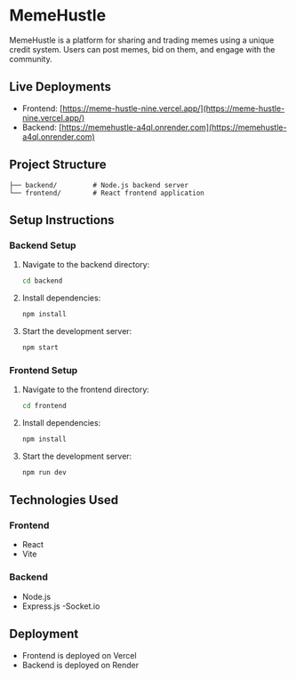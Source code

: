 # MemeHustle

MemeHustle is a platform for sharing and trading memes using a unique credit system. Users can post memes, bid on them, and engage with the community.

## Live Deployments

- Frontend: [https://meme-hustle-nine.vercel.app/](https://meme-hustle-nine.vercel.app/)
- Backend: [https://memehustle-a4ql.onrender.com](https://memehustle-a4ql.onrender.com)

## Project Structure

```
├── backend/         # Node.js backend server
└── frontend/        # React frontend application
```

## Setup Instructions

### Backend Setup

1. Navigate to the backend directory:
   ```bash
   cd backend
   ```

2. Install dependencies:
   ```bash
   npm install
   ```

3. Start the development server:
   ```bash
   npm start
   ```

### Frontend Setup

1. Navigate to the frontend directory:
   ```bash
   cd frontend
   ```

2. Install dependencies:
   ```bash
   npm install
   ```

3. Start the development server:
   ```bash
   npm run dev
   ```

## Technologies Used

### Frontend
- React
- Vite

### Backend
- Node.js
- Express.js
-Socket.io

## Deployment

- Frontend is deployed on Vercel
- Backend is deployed on Render
